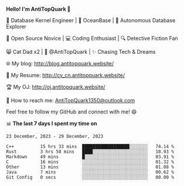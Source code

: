 
**Hello! I'm AntiTopQuark 👋**

🔧 Database Kernel Engineer | 🌊 OceanBase | 🤖 Autonomous Database Explorer

🌱 Open Source Novice | 💻 Coding Enthusiast | 🔍 Detective Fiction Fan

😸 Cat Dad x2 | 🎉 @AntiTopQuark | ✨ Chasing Tech & Dreams

🌐 My blog: http://blog.antitopquark.website/

📄 My Resume: http://cv_cn.antitopquark.website/

🏆 My OJ: http://oj.antitopquark.website/

📧 How to reach me: AntiTopQuark1350@outlook.com

Feel free to follow my GitHub and connect with me! 😄

📊 **The last 7 days I spent my time on** 

<!--START_SECTION:waka-->
```text
23 December, 2023 - 29 December, 2023

C++          15 hrs 33 mins  ██████████████████░░░░░░░   74.14 % 
Rust         3 hrs 58 mins   ████░░░░░░░░░░░░░░░░░░░░░   18.93 % 
Markdown     49 mins         █░░░░░░░░░░░░░░░░░░░░░░░░   03.91 % 
C            16 mins         ░░░░░░░░░░░░░░░░░░░░░░░░░   01.32 % 
Other        13 mins         ░░░░░░░░░░░░░░░░░░░░░░░░░   01.08 % 
Java         7 mins          ░░░░░░░░░░░░░░░░░░░░░░░░░   00.62 % 
Git Config   0 secs          ░░░░░░░░░░░░░░░░░░░░░░░░░   00.00 %
```
<!--END_SECTION:waka-->


